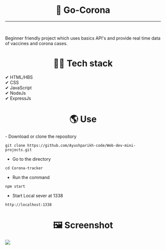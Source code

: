 <h1 align="center"> 🌵 Go-Corona</h1>
<hr>
<br>
<p>Beginner friendly project which uses basics API's and provide real time data of vaccines and corona cases.
<h1 align="center">👩‍💻 Tech stack</h1>
✔ HTML/HBS <br>
✔ CSS <br>
✔ JavaScript <br>
✔ NodeJs <br>
✔ ExpressJs <br>
<h1 align="center"> 🌎 Use</h1>
- Download or clone the repository

```
git clone https://github.com/Ayushparikh-code/Web-dev-mini-projects.git
```

- Go to the directory
```
cd Corona-tracker
```

- Run the command
```
npm start
```
- Start Local sever at 1338
```
http://localhost:1338
```
</p>
<h1 align="center">🖼 Screenshot</h1>
<img align="center" src="https://user-images.githubusercontent.com/77394228/125890843-a430b246-67bc-4ec2-9fee-f7513f8df3ee.png"/>


